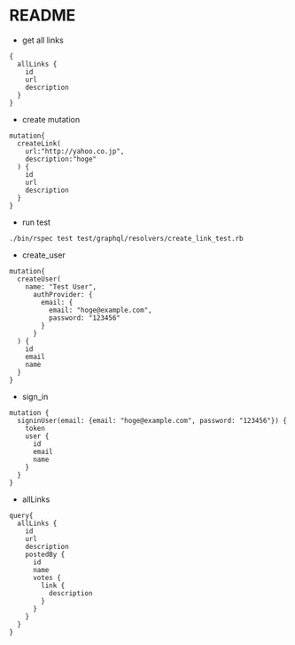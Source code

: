 # README

- get all links

```
{
  allLinks {
    id
    url
    description
  }
}
```


- create mutation

```
mutation{
  createLink(
    url:"http://yahoo.co.jp",
    description:"hoge"
  ) {
    id
    url
    description
  }
}
```

- run test

```
./bin/rspec test test/graphql/resolvers/create_link_test.rb

```

- create_user

```
mutation{
  createUser(
    name: "Test User",
      authProvider: {
        email: {
          email: "hoge@example.com",
          password: "123456"
        }
      }
  ) {
    id
    email
    name
  }
}
```

- sign_in

```
mutation {
  signinUser(email: {email: "hoge@example.com", password: "123456"}) {
    token
    user {
      id
      email
      name
    }
  }
}
```

- allLinks

```
query{
  allLinks {
    id
    url
    description
    postedBy {
      id
      name
      votes {
        link {
          description
        }
      }
    }
  }
}
```